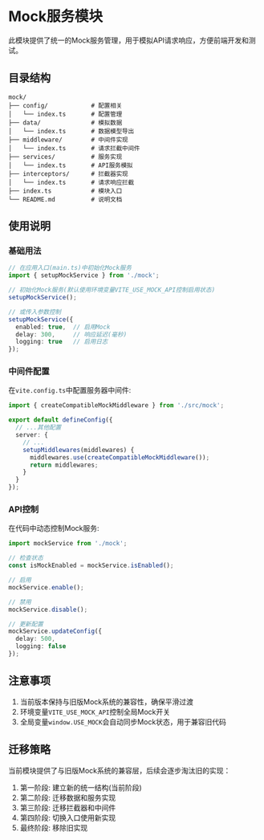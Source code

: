 # Mock服务模块

此模块提供了统一的Mock服务管理，用于模拟API请求响应，方便前端开发和测试。

## 目录结构

```
mock/
├── config/            # 配置相关
│   └── index.ts       # 配置管理
├── data/              # 模拟数据
│   └── index.ts       # 数据模型导出
├── middleware/        # 中间件实现
│   └── index.ts       # 请求拦截中间件
├── services/          # 服务实现
│   └── index.ts       # API服务模拟
├── interceptors/      # 拦截器实现
│   └── index.ts       # 请求响应拦截
├── index.ts           # 模块入口
└── README.md          # 说明文档
```

## 使用说明

### 基础用法

```typescript
// 在应用入口(main.ts)中初始化Mock服务
import { setupMockService } from './mock';

// 初始化Mock服务(默认使用环境变量VITE_USE_MOCK_API控制启用状态)
setupMockService();

// 或传入参数控制
setupMockService({
  enabled: true,  // 启用Mock
  delay: 300,     // 响应延迟(毫秒)
  logging: true   // 启用日志
});
```

### 中间件配置

在`vite.config.ts`中配置服务器中间件:

```typescript
import { createCompatibleMockMiddleware } from './src/mock';

export default defineConfig({
  // ...其他配置
  server: {
    // ...
    setupMiddlewares(middlewares) {
      middlewares.use(createCompatibleMockMiddleware());
      return middlewares;
    }
  }
});
```

### API控制

在代码中动态控制Mock服务:

```typescript
import mockService from './mock';

// 检查状态
const isMockEnabled = mockService.isEnabled();

// 启用
mockService.enable();

// 禁用
mockService.disable();

// 更新配置
mockService.updateConfig({
  delay: 500,
  logging: false
});
```

## 注意事项

1. 当前版本保持与旧版Mock系统的兼容性，确保平滑过渡
2. 环境变量`VITE_USE_MOCK_API`控制全局Mock开关
3. 全局变量`window.USE_MOCK`会自动同步Mock状态，用于兼容旧代码

## 迁移策略

当前模块提供了与旧版Mock系统的兼容层，后续会逐步淘汰旧的实现：

1. 第一阶段: 建立新的统一结构(当前阶段)
2. 第二阶段: 迁移数据和服务实现
3. 第三阶段: 迁移拦截器和中间件
4. 第四阶段: 切换入口使用新实现
5. 最终阶段: 移除旧实现